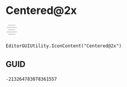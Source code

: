 # Centered@2x
![](/img/Centered@2x.png)

``` CSharp
EditorGUIUtility.IconContent("Centered@2x")
```
## GUID
```
-213264783078361557
```
